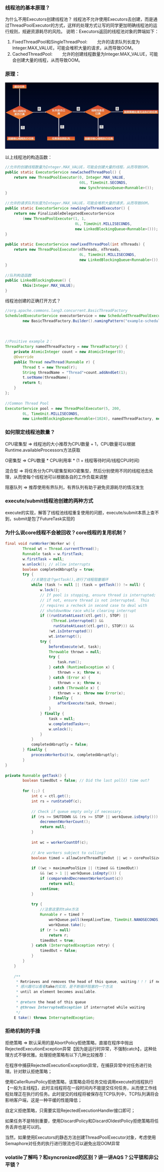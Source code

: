 ### 线程池的基本原理？

为什么不用Executors创建线程池？
线程池不允许使用Executors去创建，而是通过ThreadPoolExecutor的方式，这样的处理方式让写的同学更加明确线程池的运行规则，规避资源耗尽的风险。 说明：Executors返回的线程池对象的弊端如下：
1. FixedThreadPool和SingleThreadPool:
  允许的请求队列长度为Integer.MAX_VALUE，可能会堆积大量的请求，从而导致OOM。
2. CachedThreadPool:
  允许的创建线程数量为Integer.MAX_VALUE，可能会创建大量的线程，从而导致OOM。

### 原理：

![线程池处理示意图](../../images/blog/coderelate/threadpoolexecute.png)

以上线程池的构造函数：

```java
//允许的创建线程数量为Integer.MAX_VALUE，可能会创建大量的线程，从而导致OOM。
public static ExecutorService newCachedThreadPool() {
    return new ThreadPoolExecutor(0, Integer.MAX_VALUE,
                                  60L, TimeUnit.SECONDS,
                                  new SynchronousQueue<Runnable>());
}

//允许的请求队列长度为Integer.MAX_VALUE，可能会堆积大量的请求，从而导致OOM。
public static ExecutorService newSingleThreadExecutor() {
    return new FinalizableDelegatedExecutorService
        (new ThreadPoolExecutor(1, 1,
                                0L, TimeUnit.MILLISECONDS,
                                new LinkedBlockingQueue<Runnable>()));
}

public static ExecutorService newFixedThreadPool(int nThreads) {
    return new ThreadPoolExecutor(nThreads, nThreads,
                                  0L, TimeUnit.MILLISECONDS,
                                  new LinkedBlockingQueue<Runnable>());
}

//队列构造函数
public LinkedBlockingQueue() {
        this(Integer.MAX_VALUE);
}
```


线程池创建的正确打开方式？

```java
//org.apache.commons.lang3.concurrent.BasicThreadFactory
ScheduledExecutorService executorService = new ScheduledThreadPoolExecutor(1,
        new BasicThreadFactory.Builder().namingPattern("example-schedule-pool-%d").daemon(true).build());



//Positive example 2：
ThreadFactory namedThreadFactory = new ThreadFactory() {
    private AtomicInteger count = new AtomicInteger(0);
    @Override
    public Thread newThread(Runnable r) {
        Thread t = new Thread(r);
        String threadName = "Thread"+count.addAndGet(1);
        t.setName(threadName);
        return t;
    }
};

//Common Thread Pool
ExecutorService pool = new ThreadPoolExecutor(5, 200,
        0L, TimeUnit.MILLISECONDS,
        new LinkedBlockingQueue<Runnable>(1024), namedThreadFactory, new ThreadPoolExecutor.AbortPolicy());
```

### 如何限定线程池数量？
CPU密集型 => 线程池的大小推荐为CPU数量 + 1，CPU数量可以根据Runtime.availableProcessors方法获取

O密集型 => CPU数量 * CPU利用率 * (1 + 线程等待时间/线程CPU时间)

混合型 => 将任务分为CPU密集型和IO密集型，然后分别使用不同的线程池去处理，从而使每个线程池可以根据各自的工作负载来调整

阻塞队列 => 推荐使用有界队列，有界队列有助于避免资源耗尽的情况发生

### execute/submit线程池创建的两种方式

execute的实现，解答了线程池线程重复使用的问题，execute/submit本质上查不到，submit是包了FutureTask实现的

### 为什么说core线程不会被回收？core线程的复用机制？
```java
final void runWorker(Worker w) {
        Thread wt = Thread.currentThread();
        Runnable task = w.firstTask;
        w.firstTask = null;
        w.unlock(); // allow interrupts
        boolean completedAbruptly = true;
        try {
            //关键在这个getTask(),进行了线程阻塞循环
            while (task != null || (task = getTask()) != null) {
                w.lock();
                // If pool is stopping, ensure thread is interrupted;
                // if not, ensure thread is not interrupted.  This
                // requires a recheck in second case to deal with
                // shutdownNow race while clearing interrupt
                if ((runStateAtLeast(ctl.get(), STOP) ||
                     (Thread.interrupted() &&
                      runStateAtLeast(ctl.get(), STOP))) &&
                    !wt.isInterrupted())
                    wt.interrupt();
                try {
                    beforeExecute(wt, task);
                    Throwable thrown = null;
                    try {
                        task.run();
                    } catch (RuntimeException x) {
                        thrown = x; throw x;
                    } catch (Error x) {
                        thrown = x; throw x;
                    } catch (Throwable x) {
                        thrown = x; throw new Error(x);
                    } finally {
                        afterExecute(task, thrown);
                    }
                } finally {
                    task = null;
                    w.completedTasks++;
                    w.unlock();
                }
            }
            completedAbruptly = false;
        } finally {
            processWorkerExit(w, completedAbruptly);
        }
}

private Runnable getTask() {
        boolean timedOut = false; // Did the last poll() time out?

        for (;;) {
            int c = ctl.get();
            int rs = runStateOf(c);

            // Check if queue empty only if necessary.
            if (rs >= SHUTDOWN && (rs >= STOP || workQueue.isEmpty())) {
                decrementWorkerCount();
                return null;
            }

            int wc = workerCountOf(c);

            // Are workers subject to culling?
            boolean timed = allowCoreThreadTimeOut || wc > corePoolSize;

            if ((wc > maximumPoolSize || (timed && timedOut))
                && (wc > 1 || workQueue.isEmpty())) {
                if (compareAndDecrementWorkerCount(c))
                    return null;
                continue;
            }

            try {
                //注意这里的take方法
                Runnable r = timed ?
                    workQueue.poll(keepAliveTime, TimeUnit.NANOSECONDS) :
                    workQueue.take();
                if (r != null)
                    return r;
                timedOut = true;
            } catch (InterruptedException retry) {
                timedOut = false;
            }
        }
    }

    /**
     * Retrieves and removes the head of this queue, waiting！！！ if necessary
     * 感兴趣可以看看take的实现，是不断循环阻塞的一个方法
     * until an element becomes available.
     *
     * @return the head of this queue
     * @throws InterruptedException if interrupted while waiting
     */
    E take() throws InterruptedException;
```

### 拒绝机制的手操

拒绝策略 => 默认采用的是AbortPolicy拒绝策略，直接在程序中抛出RejectedExecutionException异常【因为是运行时异常，不强制catch】，这种处理方式不够优雅。处理拒绝策略有以下几种比较推荐：

在程序中捕获RejectedExecutionException异常，在捕获异常中对任务进行处理。针对默认拒绝策略；

使用CallerRunsPolicy拒绝策略，该策略会将任务交给调用execute的线程执行【一般为主线程】，此时主线程将在一段时间内不能提交任何任务，从而使工作线程处理正在执行的任务。此时提交的线程将被保存在TCP队列中，TCP队列满将会影响客户端，这是一种平缓的性能降低；

自定义拒绝策略，只需要实现RejectedExecutionHandler接口即可；

如果任务不是特别重要，使用DiscardPolicy和DiscardOldestPolicy拒绝策略将任务丢弃也是可以的。

当然，如果使用Executors的静态方法创建ThreadPoolExecutor对象，考虑使用Semaphore对任务的执行进行限流也可以避免出现OOM异常


### volatile了解吗？和syncronized的区别？讲一讲AQS？公平锁和非公平锁？
